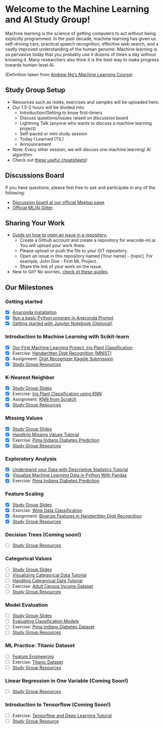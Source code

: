 # Welcome to the Machine Learning and AI Study Group!
Machine learning is the science of getting computers to act without being explicitly programmed. In the past decade, machine learning has given us self-driving cars, practical speech recognition, effective web search, and a vastly improved understanding of the human genome. Machine learning is so pervasive today that you probably use it dozens of times a day without knowing it. Many researchers also think it is the best way to make progress towards human-level AI.

(Definition taken from [Andrew Ng's Machine Learning Course](https://www.coursera.org/learn/machine-learning))

## Study Group Setup
* Resources such as notes, exercises and samples will be uploaded here.
* Our 1.5-2 hours will be divided into:
    - Introduction/Getting to know first-timers 
    - Discuss questions/issues raised on discussion board 
    - Lightning Talk (anyone who wants to discuss a machine learning project) 
    - Self-paced or mini study session
    - Today I Learned (TIL)
    - Announcement
* Note: Every other session, we will discuss one machine learning/ AI algorithm.
* Check out [these useful cheatsheets](https://gitlab.com/wwcodemanila/WWCodeManila-ML.AI/tree/master/cheatsheets)! 

## Discussions Board
If you have questions, please feel free to ask and participate in any of the following: 
- [Discussion board at our official Meetup page](https://www.meetup.com/Women-Who-Code-Manila/messages/boards/forum/25085644) 
- [Official ML/AI Gitter](https://gitter.im/WWCodeManila/Machine-Learning-AI). 

## Sharing Your Work
* [Guide on how to open an issue in a repository.](https://github.com/wwcodemanila/WWCodeManila-Python/blob/master/exercise_upload_step.md)
    * Create a Github account and create a repository for wwcode-ml.ai. You will upload your work there.
    * Please upload or push the file to your GIT repository.
    * Open an issue in this repository named [Your name] - [topic]. For example, John Doe - First ML Project.
    * Share the link of your work on the issue.
* New to Git? No worries, [check ot these guides](https://github.com/wwcodemanila/WWCodeManila-ML.AI/blob/master/tutorials/study_group_resources.md#github). 

## Our Milestones
### Getting started
- [X] [Anaconda Installation](https://www.continuum.io/downloads) 
- [X] [Run a basic Python program in Anaconda Prompt](https://github.com/wwcodemanila/WWCodeManila-ML.AI/blob/master/tutorials/installation_guide.md)
- [X] [Getting started with Jupyter Notebook (Optional)](https://www.datacamp.com/community/tutorials/tutorial-jupyter-notebook#gs.opKmdO0)

### Introduction to Machine Learning with Scikit-learn
- [x] [Our First Machine Learning Project: Iris Plant Classification](https://github.com/wwcodemanila/WWCodeManila-ML.AI/blob/master/tutorials/Intro-to-Machine-Learning.ipynb)
- [x] Exercise: [Handwritten Digit Recognition (MNIST)](https://github.com/wwcodemanila/WWCodeManila-ML.AI/blob/master/exercises/mnist_exercise.ipynb)
- [x] Assignment: [Digit Recognizer Kaggle Submission](https://github.com/wwcodemanila/WWCodeManila-ML.AI/blob/master/tutorials/kaggle_submission.md)
- [x] [Study Group Resources](https://github.com/wwcodemanila/WWCodeManila-ML.AI/blob/master/tutorials/study_group_resources.md#introduction-to-machine-learning-with-scikit-learn)

### K-Nearest Neighbor
- [x] [Study Group Slides](https://github.com/wwcodemanila/WWCodeManila-ML.AI/blob/master/slides/(Slide%20Set%202)%20K-Nearest%20Neighbor.pdf)
- [x] Exercise: [Iris Plant Classification using KNN](https://github.com/wwcodemanila/WWCodeManila-ML.AI/blob/master/exercises/iris_knn_exercise.ipynb)
- [x] Assignment: [KNN from Scratch](https://github.com/wwcodemanila/WWCodeManila-ML.AI/blob/master/exercises/knn_scratch_exercise.ipynb)
- [x] [Study Group Resources](https://github.com/wwcodemanila/WWCodeManila-ML.AI/blob/master/tutorials/study_group_resources.md#k-nearest-neighbor)

### Missing Values
- [x] [Study Group Slides](https://github.com/wwcodemanila/WWCodeManila-ML.AI/blob/master/slides/(Slide%20Set%203)%20Missing%20Values.pdf)
- [x] [Handling Missing Values Tutorial](http://machinelearningmastery.com/handle-missing-data-python/) 
- [x] Exercise: [Pima Indians Diabetes Prediction](https://github.com/wwcodemanila/WWCodeManila-ML.AI/blob/master/exercises/missing_values_exercise.ipynb) 
- [x] [Study Group Resources](https://github.com/wwcodemanila/WWCodeManila-ML.AI/blob/master/exercises/pima_indians_exercise.ipynb)

### Exploratory Analysis
- [x] [Understand your Data with Descriptive Statistics Tutorial](http://machinelearningmastery.com/understand-machine-learning-data-descriptive-statistics-python/)
- [x] [Visualize Machine Learning Data in Python With Pandas](http://machinelearningmastery.com/visualize-machine-learning-data-python-pandas/)
- [x] Exercise: [Pima Indians Diabetes Prediction](https://github.com/wwcodemanila/WWCodeManila-ML.AI/blob/master/exercises/pima_indians_exercise.ipynb)

### Feature Scaling
- [x] [Study Group Slides](https://github.com/wwcodemanila/WWCodeManila-ML.AI/blob/master/slides/(Slide%20Set%204)%20Feature%20Scaling.pdf)
- [x] Exercise: [Wine Data Classification](https://github.com/wwcodemanila/WWCodeManila-ML.AI/blob/master/exercises/feature_scaling_tutorial.ipynb)
- [x] Assignment: [Binarize Features in Handwritten Digit Recognition](https://github.com/wwcodemanila/WWCodeManila-ML.AI/blob/master/exercises/feature_binarization.md) 
- [x] [Study Group Resources](https://github.com/wwcodemanila/WWCodeManila-ML.AI/blob/master/tutorials/study_group_resources.md#feature-scaling)

### Decision Trees (Coming soon!)
- [ ] [Study Group Resources](https://github.com/wwcodemanila/WWCodeManila-ML.AI/blob/master/tutorials/study_group_resources.md#decision-trees)

### Categorical Values 
- [ ] [Study Group Slides](https://github.com/wwcodemanila/WWCodeManila-ML.AI/blob/master/slides/(Slide%20Set%205)%20Categorical%20Data.pdf)
- [ ] [Visualizing Categorical Data Tutorial](http://adataanalyst.com/data-analysis-resources/visualise-categorical-variables-in-python/)
- [ ] [Handling Categorical Data Tutorial](https://github.com/wwcodemanila/WWCodeManila-ML.AI/blob/master/tutorials/categorical_data.md)
- [ ] Exercise: [Adult Census Income Dataset](https://github.com/wwcodemanila/WWCodeManila-ML.AI/blob/master/exercises/categorical_data.ipynb)
- [ ] [Study Group Resources](https://github.com/wwcodemanila/WWCodeManila-ML.AI/blob/master/tutorials/study_group_resources.md#categorical-values)

### Model Evaluation
- [ ] [Study Group Slides]()
- [ ] [Evaluating Classification Models](http://www.ritchieng.com/machine-learning-evaluate-classification-model/) 
- [ ] Exercise: [Pima Indians Diabetes Dataset](https://github.com/wwcodemanila/WWCodeManila-ML.AI/blob/master/exercises/pima_indians_exercise.ipynb)
- [ ] [Study Group Resources]()

### ML Practice: Titanic Dataset
- [ ] [Feature Engineering](http://machinelearningmastery.com/discover-feature-engineering-how-to-engineer-features-and-how-to-get-good-at-it/)
- [ ] Exercise: [Titanic Dataset]()
- [ ] [Study Group Resources](https://github.com/wwcodemanila/WWCodeManila-ML.AI/blob/master/tutorials/study_group_resources.md#titanic-dataset)

### Linear Regression in One Variable (Coming Soon!)
- [ ] [Study Group Resources](https://github.com/wwcodemanila/WWCodeManila-ML.AI/blob/master/tutorials/study_group_resources.md#linear-regression-in-one-variable)

### Introduction to Tensorflow (Coming Soon!)
- [ ] Exercise: [Tensorflow and Deep Learning Tutorial](https://codelabs.developers.google.com/codelabs/cloud-tensorflow-mnist/#0)
- [ ] [Study Group Resource](https://github.com/wwcodemanila/WWCodeManila-ML.AI/blob/master/tutorials/study_group_resources.md#introduction-to-tensorflow)